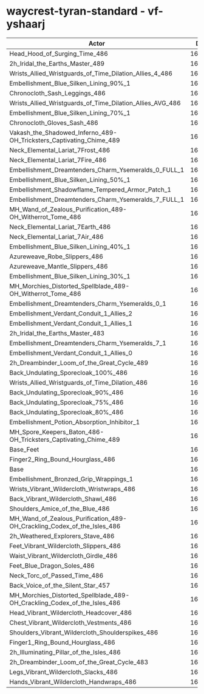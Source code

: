 # waycrest-tyran-standard - vf-yshaarj
| Actor | DPS | Increase |
|---|:---:|:---:|
|Head_Hood_of_Surging_Time_486|168017|1.94%|
|2h_Iridal_the_Earths_Master_489|167393|1.56%|
|Wrists_Allied_Wristguards_of_Time_Dilation_Allies_4_486|167049|1.35%|
|Embellishment_Blue_Silken_Lining_90%_1|167024|1.34%|
|Chronocloth_Sash_Leggings_486|166651|1.11%|
|Wrists_Allied_Wristguards_of_Time_Dilation_Allies_AVG_486|166626|1.10%|
|Embellishment_Blue_Silken_Lining_70%_1|166611|1.09%|
|Chronocloth_Gloves_Sash_486|166489|1.01%|
|Vakash_the_Shadowed_Inferno_489-OH_Tricksters_Captivating_Chime_489|166272|0.88%|
|Neck_Elemental_Lariat_7Frost_486|166188|0.83%|
|Neck_Elemental_Lariat_7Fire_486|166169|0.82%|
|Embellishment_Dreamtenders_Charm_Ysemeralds_0_FULL_1|166160|0.81%|
|Embellishment_Blue_Silken_Lining_50%_1|166060|0.75%|
|Embellishment_Shadowflame_Tempered_Armor_Patch_1|166015|0.73%|
|Embellishment_Dreamtenders_Charm_Ysemeralds_7_FULL_1|165993|0.71%|
|MH_Wand_of_Zealous_Purification_489-OH_Witherrot_Tome_486|165823|0.61%|
|Neck_Elemental_Lariat_7Earth_486|165799|0.59%|
|Neck_Elemental_Lariat_7Air_486|165783|0.58%|
|Embellishment_Blue_Silken_Lining_40%_1|165758|0.57%|
|Azureweave_Robe_Slippers_486|165696|0.53%|
|Azureweave_Mantle_Slippers_486|165641|0.50%|
|Embellishment_Blue_Silken_Lining_30%_1|165562|0.45%|
|MH_Morchies_Distorted_Spellblade_489-OH_Witherrot_Tome_486|165512|0.42%|
|Embellishment_Dreamtenders_Charm_Ysemeralds_0_1|165499|0.41%|
|Embellishment_Verdant_Conduit_1_Allies_2|165484|0.40%|
|Embellishment_Verdant_Conduit_1_Allies_1|165473|0.40%|
|2h_Iridal_the_Earths_Master_483|165465|0.39%|
|Embellishment_Dreamtenders_Charm_Ysemeralds_7_1|165460|0.39%|
|Embellishment_Verdant_Conduit_1_Allies_0|165402|0.35%|
|2h_Dreambinder_Loom_of_the_Great_Cycle_489|165293|0.29%|
|Back_Undulating_Sporecloak_100%_486|165214|0.24%|
|Wrists_Allied_Wristguards_of_Time_Dilation_486|165173|0.21%|
|Back_Undulating_Sporecloak_90%_486|165142|0.20%|
|Back_Undulating_Sporecloak_75%_486|165130|0.19%|
|Back_Undulating_Sporecloak_80%_486|165098|0.17%|
|Embellishment_Potion_Absorption_Inhibitor_1|164996|0.11%|
|MH_Spore_Keepers_Baton_486-OH_Tricksters_Captivating_Chime_489|164978|0.10%|
|Base_Feet|164916|0.06%|
|Finger2_Ring_Bound_Hourglass_486|164897|0.05%|
|Base|164820|0.00%|
|Embellishment_Bronzed_Grip_Wrappings_1|164808|-0.01%|
|Wrists_Vibrant_Wildercloth_Wristwraps_486|164687|-0.08%|
|Back_Vibrant_Wildercloth_Shawl_486|164678|-0.09%|
|Shoulders_Amice_of_the_Blue_486|164676|-0.09%|
|MH_Wand_of_Zealous_Purification_489-OH_Crackling_Codex_of_the_Isles_486|164614|-0.12%|
|2h_Weathered_Explorers_Stave_486|164574|-0.15%|
|Feet_Vibrant_Wildercloth_Slippers_486|164543|-0.17%|
|Waist_Vibrant_Wildercloth_Girdle_486|164525|-0.18%|
|Feet_Blue_Dragon_Soles_486|164481|-0.21%|
|Neck_Torc_of_Passed_Time_486|164405|-0.25%|
|Back_Voice_of_the_Silent_Star_457|164383|-0.27%|
|MH_Morchies_Distorted_Spellblade_489-OH_Crackling_Codex_of_the_Isles_486|164352|-0.28%|
|Head_Vibrant_Wildercloth_Headcover_486|164340|-0.29%|
|Chest_Vibrant_Wildercloth_Vestments_486|164280|-0.33%|
|Shoulders_Vibrant_Wildercloth_Shoulderspikes_486|164102|-0.44%|
|Finger1_Ring_Bound_Hourglass_486|163973|-0.51%|
|2h_Illuminating_Pillar_of_the_Isles_486|163866|-0.58%|
|2h_Dreambinder_Loom_of_the_Great_Cycle_483|163829|-0.60%|
|Legs_Vibrant_Wildercloth_Slacks_486|163635|-0.72%|
|Hands_Vibrant_Wildercloth_Handwraps_486|163519|-0.79%|
